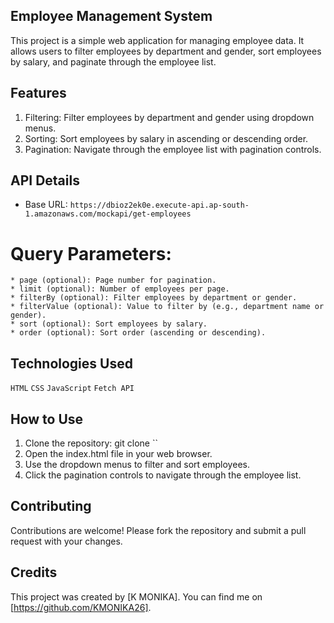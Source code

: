 ## Employee Management System

This project is a simple web application for managing employee data. It allows users to filter employees by department and gender, sort employees by salary, and paginate through the employee list.

## Features

1. Filtering: Filter employees by department and gender using dropdown menus.
2. Sorting: Sort employees by salary in ascending or descending order.
3. Pagination: Navigate through the employee list with pagination controls.

## API Details

* Base URL: `https://dbioz2ek0e.execute-api.ap-south-1.amazonaws.com/mockapi/get-employees`
# Query Parameters:
    * page (optional): Page number for pagination.
    * limit (optional): Number of employees per page.
    * filterBy (optional): Filter employees by department or gender.
    * filterValue (optional): Value to filter by (e.g., department name or gender).
    * sort (optional): Sort employees by salary.
    * order (optional): Sort order (ascending or descending).
     
## Technologies Used

`HTML`
`CSS`
`JavaScript`
`Fetch API`

## How to Use

1. Clone the repository: git clone ``
2. Open the index.html file in your web browser.
3. Use the dropdown menus to filter and sort employees.
4. Click the pagination controls to navigate through the employee list.

## Contributing

Contributions are welcome! Please fork the repository and submit a pull request with your changes.

## Credits

This project was created by [K MONIKA]. You can find me on [https://github.com/KMONIKA26].